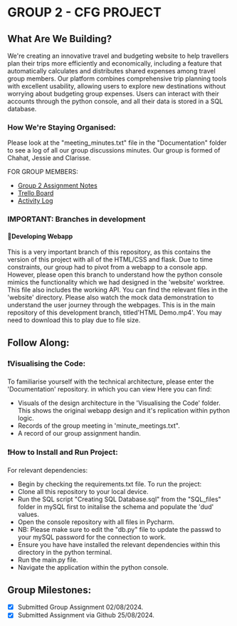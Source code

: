 # GROUP 2 - CFG PROJECT 
## What Are We Building?
We're creating an innovative travel and budgeting website to help travellers plan their trips more efficiently and economically, including a feature that automatically calculates and distributes shared expenses among travel group members. Our platform combines comprehensive trip planning tools with excellent usability, allowing users to explore new destinations without worrying about budgeting group expenses. 
Users can interact with their accounts through the python console, and all their data is stored in a SQL database. 

### How We're Staying Organised: 
Please look at the "meeting_minutes.txt" file in the "Documentation" folder to see a log of all our group discussions minutes. 
Our group is formed of Chahat, Jessie and Clarisse. 

FOR GROUP MEMBERS: 
- [Group 2 Assignment Notes](https://onedrive.live.com/edit.aspx?resid=9F38994AFAA30AE1!sda0ee3e9c6f34de89208fbeb74fd9c53&migratedtospo=true&redeem=aHR0cHM6Ly8xZHJ2Lm1zL28vYy85ZjM4OTk0YWZhYTMwYWUxL0V1bmpEdHJ6eHVoTmtnajc2M1Q5bkZNQnpQN1ViSEoxZmRjZ1d2QlJpWXJtU0E_ZT01OjMwYmNiNDE5NmI4NTRjY2NhNjI0ZTA0OGMyYjM3NWFmJnNoYXJpbmd2Mj10cnVlJmZyb21TaGFyZT10cnVlJmF0PTk&wd=target(Planning.one%7Ce1c8a5a2-5397-419d-a207-b2e8443cee3e%2FKick%20Off%20Meeting%2022nd%20July%7C25733706-3d2e-42e2-a656-ee629fd02134%2F)&wdorigin=NavigationUrl)
- [Trello Board](https://trello.com/b/lOTyUoyc/group-2-project-summer-2024)
- [Activity Log](https://docs.google.com/spreadsheets/d/1U19rlQ5pdbvJYFSjDR26frguT8dG1hwsKwFKL4zfbNI/edit?gid=1877883424#gid=1877883424)

### IMPORTANT: Branches in development
#### 🚨Developing Webapp
This is a very important branch of this repository, as this contains the version of this project with all of the HTML/CSS and flask. 
Due to time constraints, our group had to pivot from a webapp to a console app. 
However, please open this branch to understand how the python console mimics the functionality which we had designed in the 'website' worktree. 
This file also includes the working API. 
You can find the relevant files in the 'website' directory. 
Please also watch the mock data demonstration to understand the user journey through the webpages. This is in the main repository of this development branch, titled'HTML Demo.mp4'. You may need to download this to play due to file size. 

## Follow Along:

### ❗Visualising the Code:
To familiarise yourself with the technical architecture, please enter the 'Documentation' repository. in which you can view 
Here you can find:
- Visuals of the design architecture in the 'Visualising the Code' folder. This shows the original webapp design and it's replication within python logic. 
- Records of the group meeting in 'minute_meetings.txt".
- A record of our group assignment handin. 

### ❗How to Install and Run Project: 
For relevant dependencies:
- Begin by checking the requirements.txt file. 
To run the project:
- Clone all this repository to your local device.
- Run the SQL script "Creating SQL Database.sql" from the "SQL_files" folder in mySQL first to initalise the schema and populate the 'dud' values. 
- Open the console repository with all files in Pycharm.
- NB: Please make sure to edit the "db.py" file to update the passwd to your mySQL password for the connection to work. 
- Ensure you have have installed the relevant dependencies within this directory in the python terminal.
- Run the main.py file.
- Navigate the application within the python console.   

## Group Milestones: 
- [x] Submitted Group Assignment 02/08/2024.
- [x] Submitted Assignment via Github 25/08/2024. 
